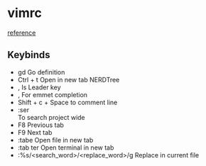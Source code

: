 # vimrc

[reference](https://www.freecodecamp.org/news/a-guide-to-modern-web-development-with-neo-vim-333f7efbf8e2/)

## Keybinds

- gd Go definition
- Ctrl + t Open in new tab NERDTree
- , Is Leader key
- , For emmet completion
- Shift + c + Space to comment line
- :ser <search> To search project wide
- F8 Previous tab
- F9 Next tab
- :tabe <filename> Open file in new tab
- :tab ter Open terminal in new tab
- :%s/<search_word>/<replace_word>/g Replace in current file
